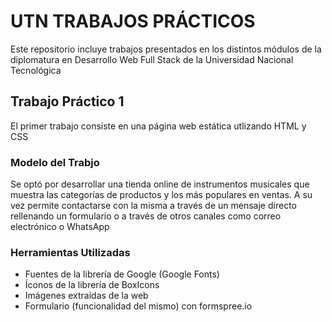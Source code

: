 # UTN TRABAJOS PRÁCTICOS

Este repositorio incluye trabajos presentados en los distintos módulos de la diplomatura en Desarrollo Web Full Stack de la Universidad Nacional Tecnológica

## Trabajo Práctico 1

El primer trabajo consiste en una página web estática utlizando HTML y CSS

### Modelo del Trabjo

Se optó por desarrollar una tienda online de instrumentos musicales que muestra las categorías de productos y los más populares en ventas. A su vez permite contactarse con la misma a través de un mensaje directo rellenando un formulario o a través de otros canales como correo electrónico o WhatsApp

### Herramientas Utilizadas

- Fuentes de la librería de Google (Google Fonts)
- Íconos de la librería de BoxIcons
- Imágenes extraídas de la web
- Formulario (funcionalidad del mismo) con formspree.io 